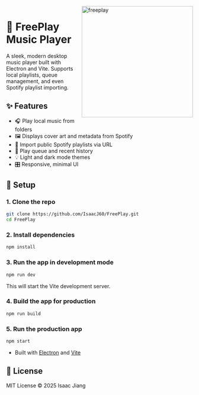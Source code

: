 <img align="right" width="300" height="300" alt="freeplay" src="https://github.com/user-attachments/assets/7ee118a1-bd97-41d1-877e-99003f85f452" />

# 🎵 FreePlay Music Player

A sleek, modern desktop music player built with Electron and Vite. Supports local playlists, queue management, and even Spotify playlist importing.

## ✨ Features

* 🎧 Play local music from folders
* 🖼️ Displays cover art and metadata from Spotify
* 📂 Import public Spotify playlists via URL
* 📃 Play queue and recent history
* 💡 Light and dark mode themes
* 🎛️ Responsive, minimal UI

## 💠 Setup

### 1. Clone the repo

```bash
git clone https://github.com/IsaacJ60/FreePlay.git
cd FreePlay
```

### 2. Install dependencies

```bash
npm install
```

### 3. Run the app in development mode

```bash
npm run dev
```

This will start the Vite development server.

### 4. Build the app for production

```bash
npm run build
```

### 5. Run the production app

```bash
npm start
```

* Built with [Electron](https://www.electronjs.org/) and [Vite](https://vitejs.dev/)

## 📄 License

MIT License © 2025 Isaac Jiang